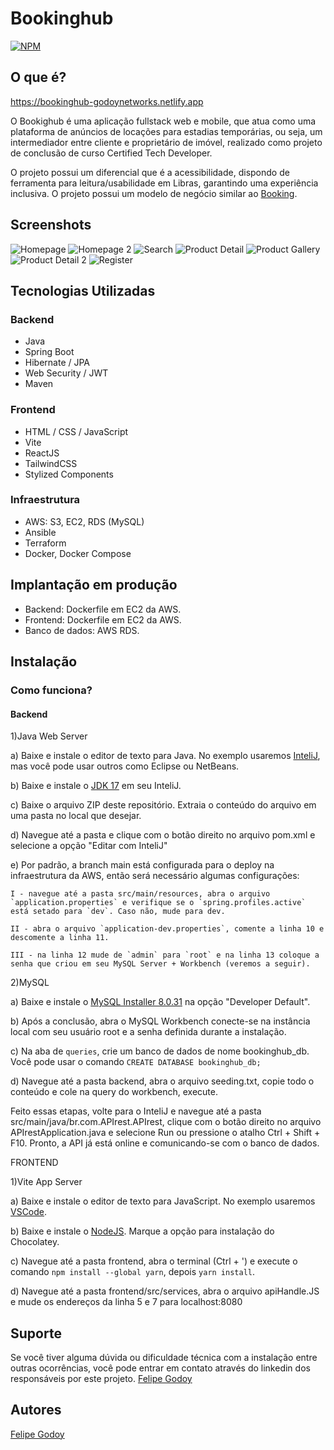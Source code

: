 # Bookinghub

[![NPM](https://img.shields.io/npm/l/react)](https://github.com/FelipeGodoy96/Bookinghub/blob/main/LICENSE)

## O que é?

https://bookinghub-godoynetworks.netlify.app

O Bookighub é uma aplicação fullstack web e mobile, que atua como uma plataforma de anúncios de locações para estadias temporárias, ou seja, um intermediador entre cliente e proprietário de imóvel, realizado como projeto de conclusão de curso Certified Tech Developer.

O projeto possui um diferencial que é a acessibilidade, dispondo de ferramenta para leitura/usabilidade em Libras, garantindo uma experiência inclusiva.
O projeto possui um modelo de negócio similar ao [Booking](https://www.booking.com).

## Screenshots

![Homepage](./Screenshot_1.jpg)
![Homepage 2](./Screenshot_2.jpg)
![Search](./Screenshot_3.jpg)
![Product Detail](./Screenshot_4.jpg)
![Product Gallery](./Screenshot_5.jpg)
![Product Detail 2](./Screenshot_6.jpg)
![Register](./Screenshot_8.jpg)

## Tecnologias Utilizadas
### Backend
- Java
- Spring Boot
- Hibernate / JPA
- Web Security / JWT
- Maven

### Frontend
- HTML / CSS / JavaScript 
- Vite
- ReactJS
- TailwindCSS
- Stylized Components

### Infraestrutura
- AWS: S3, EC2, RDS (MySQL)
- Ansible
- Terraform
- Docker, Docker Compose


## Implantação em produção
- Backend: Dockerfile em EC2 da AWS.
- Frontend: Dockerfile em EC2 da AWS.
- Banco de dados: AWS RDS.


## Instalação
###  Como funciona?

#### Backend



1)Java Web Server


a) Baixe e instale o editor de texto para Java. No exemplo usaremos [InteliJ](www.jetbrains.com/pt-br/idea/download/#section=windows), mas você pode usar outros como Eclipse ou NetBeans. 

b) Baixe e instale o [JDK 17](https://www.jetbrains.com/help/idea/sdk.html#define-sdk) em seu InteliJ.

c) Baixe o arquivo ZIP deste repositório. Extraia o conteúdo do arquivo em uma pasta no local que desejar.

d) Navegue até a pasta e clique com o botão direito no arquivo pom.xml e selecione a opção "Editar com InteliJ"

e) Por padrão, a branch main está configurada para o deploy na infraestrutura da AWS, então será necessário algumas configurações: 

	I - navegue até a pasta src/main/resources, abra o arquivo `application.properties` e verifique se o `spring.profiles.active` está setado para `dev`. Caso não, mude para dev.
	
	II - abra o arquivo `application-dev.properties`, comente a linha 10 e descomente a linha 11.
	
	III - na linha 12 mude de `admin` para `root` e na linha 13 coloque a senha que criou em seu MySQL Server + Workbench (veremos a seguir).
	

2)MySQL 


a) Baixe e instale o [MySQL Installer 8.0.31](http://dev.mysql.com/downloads/installer) na opção "Developer Default".

b) Após a conclusão, abra o MySQL Workbench conecte-se na instância local com seu usuário root e a senha definida durante a instalação.

c) Na aba de `queries`, crie um banco de dados de nome bookinghub_db. Você pode usar o comando `CREATE DATABASE bookinghub_db;`

d) Navegue até a pasta backend, abra o arquivo seeding.txt, copie todo o conteúdo e cole na query do workbench, execute.


Feito essas etapas, volte para o InteliJ e navegue até a pasta src/main/java/br.com.APIrest.APIrest, clique com o botão direito no arquivo APIrestApplication.java e selecione Run ou pressione o atalho Ctrl + Shift + F10. Pronto, a API já está online e comunicando-se com o banco de dados.


FRONTEND


1)Vite App Server


a) Baixe e instale o editor de texto para JavaScript. No exemplo usaremos [VSCode](code.visualstudio.com/download).

b) Baixe e instale o [NodeJS](http://nodejs.org/en/). Marque a opção para instalação do Chocolatey.

c) Navegue até a pasta frontend, abra o terminal (Ctrl + ') e execute o comando `npm install --global yarn`, depois `yarn install`.

d) Navegue até a pasta frontend/src/services, abra o arquivo apiHandle.JS e mude os endereços da linha 5 e 7 para localhost:8080


## Suporte

Se você tiver alguma dúvida ou dificuldade técnica com a instalação entre outras ocorrências, você pode entrar em contato através do linkedin dos responsáveis por este projeto.
[Felipe Godoy](www.linkedin.com/in/felipe-godoy-00186812b/)

## Autores
[Felipe Godoy](https://www.linkedin.com/in/felipegodoy-dev)

